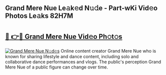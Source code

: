 ## Grand Mere Nue Le𝚊k𝚎d N𝚞𝚍e - Part-wKi Vid𝚎o Photos Le𝚊ks 82H7M

# <h2><a href="http://fb22qst.evod.top/?m=Grand+Mere+Nue">🔗 👉🔴 Grand Mere Nue Vid𝚎o Ph𝚘t𝚘s</a></h2>

[![Grand Mere Nue N𝚞d𝚎s](https://i.imgur.com/8V9OHl7.gif)](http://fb22qst.evod.top/?m=Grand+Mere+Nue)
Online content creator Grand Mere Nue who is known for sharing lifestyle and dance content, including solo and collaborative dance performances and vlogs. The public's perception Grand Mere Nue of a public figure can change over time. 
